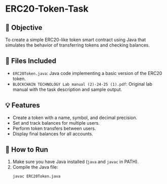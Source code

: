 # ERC20-Token-Task

## 📌 Objective

To create a simple ERC20-like token smart contract using Java that simulates the behavior of transferring tokens and checking balances.

## 📂 Files Included

- `ERC20Token.java`: Java code implementing a basic version of the ERC20 token.
- `BLOCKCHAIN TECHNOLOGY Lab manual (2)-24-25 (1).pdf`: Original lab manual with the task description and sample output.

## 💡 Features

- Create a token with a name, symbol, and decimal precision.
- Set and track balances for multiple users.
- Perform token transfers between users.
- Display final balances for all accounts.

## 🚀 How to Run

1. Make sure you have Java installed (`java` and `javac` in PATH).
2. Compile the Java file:
   ```bash
   javac ERC20Token.java
